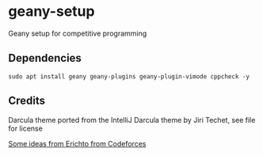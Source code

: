 # geany-setup
Geany setup for competitive programming

## Dependencies

    sudo apt install geany geany-plugins geany-plugin-vimode cppcheck -y 

## Credits

Darcula theme ported from the IntelliJ Darcula theme by Jiri Techet, see file for license

[Some ideas from Erichto from Codeforces](https://codeforces.com/blog/entry/72240)
